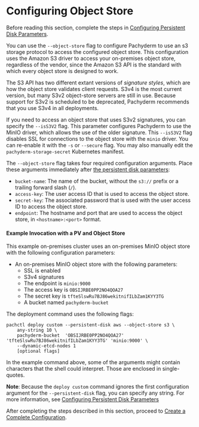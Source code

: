 # Configuring Object Store

Before reading this section, complete the steps in
[Configuring Persistent Disk Parameters](./deploy_custom_configuring_persistent_disk_parameters.html).

You can use the `--object-store` flag to configure Pachyderm to use an
s3 storage protocol to access the configured object store.
This configuration uses the Amazon S3 driver to access your on-premises
object store, regardless of the vendor,
since the Amazon S3 API is the standard with which every object store
is designed to work.

The S3 API has two different extant versions of *signature styles*,
which are how the object store validates client requests.
S3v4 is the most current version, but many S3v2 object-store servers
are still in use. Because support for S3v2 is scheduled
to be deprecated, Pachyderm recommends that you use S3v4 in all
deployments.

If you need to access an object store that uses S3v2
signatures, you can specify the `--isS3V2` flag.
This parameter configures Pachyderm to use the MinIO driver,
which allows the use of the older signature.
This `--isS3V2` flag disables SSL for connections to the object store
with the `minio` driver.
You can re-enable it with the `-s` or `--secure` flag.
You may also manually edit the `pachyderm-storage-secret` Kubernetes manifest.

The `--object-store` flag takes four required  configuration arguments.
Place these arguments immediately after
[the persistent disk parameters](deploy_custom_configuring_persistent_disk_parameters.html):

- `bucket-name`: The name of the bucket, without the `s3://`
prefix or a trailing forward slash (`/`).
- `access-key`: The user access ID that is used to access the
object store.
- `secret-key`: The associated password that is used with the user
access ID to access the object store.
- `endpoint`: The hostname and port that are used to access the object
store, in `<hostname>:<port>` format.

#### Example Invocation with a PV and Object Store

This example on-premises cluster uses an on-premises
MinIO object store with the following configuration parameters:

* An on-premises MinIO object store with the following parameters:
  - SSL is enabled
  - S3v4 signatures
  - The endpoint is `minio:9000`
  - The access key is `OBSIJRBE0PP2NO4QOA27`
  - The secret key is `tfteSlswRu7BJ86wekitnifILbZam1KYY3TG`
  - A bucket named `pachyderm-bucket`

The deployment command uses the following flags:

```
pachctl deploy custom --persistent-disk aws --object-store s3 \
    any-string 10 \
    pachyderm-bucket  'OBSIJRBE0PP2NO4QOA27' 'tfteSlswRu7BJ86wekitnifILbZam1KYY3TG' 'minio:9000' \
    --dynamic-etcd-nodes 1
    [optional flags]
```
In the example command above, some of the arguments might
contain characters that the shell could interpret.
Those are enclosed in single-quotes.

**Note**: Because the `deploy custom` command ignores the first
configuration argument for the `--persistent-disk` flag,
you can specify any string. For more information,
see [Configuring Persistent Disk Parameters](./deploy_custom_configuring_persistent_disk_parameters.html)

After completing the steps described in this section, proceed to
[Create a Complete Configuration](./deploy_custom_complete_example_invocation.html).
